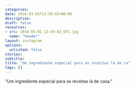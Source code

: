 ```yaml
---
categories:
date: 2016-03-01T13:59:43+00:00
description:
draft: false
resources:
- src: 2016-03-01_13-59-43_UTC.jpg
  name: "header"
layout: instagram
options:
  unlisted: false
stories:
subtitle:
title: "Um ingrediente especial para as receitas lá de ca"
tags: []
---
```


"Um ingrediente especial para as receitas lá de casa."
